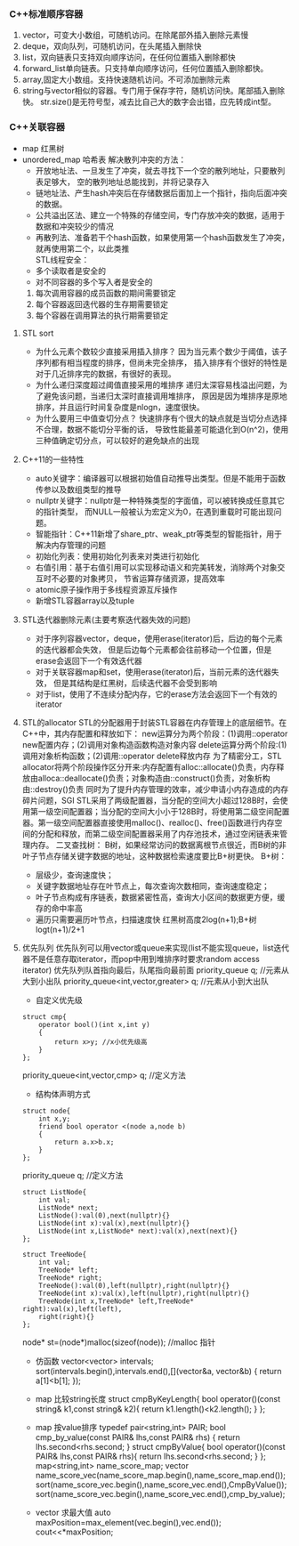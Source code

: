 ### C++标准顺序容器
1. vector，可变大小数组，可随机访问。在除尾部外插入删除元素慢  
2. deque，双向队列，可随机访问，在头尾插入删除快
3. list，双向链表只支持双向顺序访问，在任何位置插入删除都快
4. forward_list单向链表。只支持单向顺序访问，任何位置插入删除都快。
5. array,固定大小数组。支持快速随机访问。不可添加删除元素
6. string与vector相似的容器。专门用于保存字符，随机访问快。尾部插入删除快。
   str.size()是无符号型，减去比自己大的数字会出错，应先转成int型。
### C++关联容器
- map 红黑树
- unordered_map 哈希表
  解决散列冲突的方法：
  - 开放地址法、一旦发生了冲突，就去寻找下一个空的散列地址，只要散列表足够大，
    空的散列地址总能找到，并将记录存入
  - 链地址法、产生hash冲突后在存储数据后面加上一个指针，指向后面冲突的数据。
  - 公共溢出区法、建立一个特殊的存储空间，专门存放冲突的数据，适用于数据和冲突较少的情况
  - 再散列法、准备若干个hash函数，如果使用第一个hash函数发生了冲突，就再使用第二个，以此类推  
  STL线程安全：  
  - 多个读取者是安全的  
  - 对不同容器的多个写入者是安全的
  1. 每次调用容器的成员函数的期间需要锁定  
  2. 每个容器返回迭代器的生存期需要锁定  
  3. 每个容器在调用算法的执行期需要锁定 
1. STL sort
   - 为什么元素个数较少直接采用插入排序？
    因为当元素个数少于阈值，该子序列都有相当程度的排序，但尚未完全排序，
    插入排序有个很好的特性是对于几近排序完的数据，有很好的表现。
   - 为什么递归深度超过阈值直接采用的堆排序
    递归太深容易栈溢出问题，为了避免该问题，当递归太深时直接调用堆排序，
    原因是因为堆排序是原地排序，并且运行时间复杂度是nlogn，速度很快。
   - 为什么要用三中值查切分点？
    快速排序有个很大的缺点就是当切分点选择不合理，数据不能切分平衡的话，
    导致性能最差可能退化到O(n^2)，使用三种值确定切分点，可以较好的避免缺点的出现
2. C++11的一些特性
   - auto关键字：编译器可以根据初始值自动推导出类型。但是不能用于函数传参以及数组类型的推导
   - nullptr关键字：nullptr是一种特殊类型的字面值，可以被转换成任意其它的指针类型，
     而NULL一般被认为宏定义为0，在遇到重载时可能出现问题。
   - 智能指针：C++11新增了share_ptr、weak_ptr等类型的智能指针，用于解决内存管理的问题
   - 初始化列表：使用初始化列表来对类进行初始化
   - 右值引用：基于右值引用可以实现移动语义和完美转发，消除两个对象交互时不必要的对象拷贝，
     节省运算存储资源，提高效率
   - atomic原子操作用于多线程资源互斥操作
   - 新增STL容器array以及tuple
3. STL迭代器删除元素(主要考察迭代器失效的问题)
   - 对于序列容器vector，deque，使用erase(iterator)后，后边的每个元素的迭代器都会失效，
     但是后边每个元素都会往前移动一个位置，但是erase会返回下一个有效迭代器
   - 对于关联容器map和set，使用erase(iterator)后，当前元素的迭代器失效，
     但是其结构是红黑树，后续迭代器不会受到影响
   - 对于list，使用了不连续分配内存，它的erase方法会返回下一个有效的iterator
4. STL的allocator
   STL的分配器用于封装STL容器在内存管理上的底层细节。在C++中，其内存配置和释放如下：
   new运算分为两个阶段：(1)调用::operator new配置内存；(2)调用对象构造函数构造对象内容
   delete运算分两个阶段:(1)调用对象析构函数；(2)调用::operator delete释放内存
   为了精密分工，STL allocator将两个阶段操作区分开来:内存配置有alloc::allocate()负责，内存释放由alloca::deallocate()负责；对象构造由::construct()负责，对象析构由::destroy()负责
   同时为了提升内存管理的效率，减少申请小内存造成的内存碎片问题，SGI STL采用了两级配置器，当分配的空间大小超过128B时，会使用第一级空间配置器；当分配的空间大小小于128B时，将使用第二级空间配置器。第一级空间配置器直接使用malloc()、realloc()、free()函数进行内存空间的分配和释放，而第二级空间配置器采用了内存池技术，通过空闲链表来管理内存。
二叉查找树：
    B树，如果经常访问的数据离根节点很近，而B树的非叶子节点存储关键字数据的地址，这种数据检索速度要比B+树更快。
    B+树：  
    - 层级少，查询速度快；
    - 关键字数据地址存在叶节点上，每次查询次数相同，查询速度稳定；
    - 叶子节点构成有序链表，数据紧密性高，查询大小区间的数据更方便，缓存的命中率高
    - 遍历只需要遍历叶节点，扫描速度快
    红黑树高度2log(n+1);B+树logt(n+1)/2+1
1. 优先队列
   优先队列可以用vector或queue来实现(list不能实现queue，list迭代器不是任意存取iterator，而pop中用到堆排序时要求random access iterator)
   优先队列队首指向最后，队尾指向最前面
   priority_queue<int> q; //元素从大到小出队
   priority_queue<int,vector<int>,greater<int>> q; //元素从小到大出队
   - 自定义优先级
   ```
   struct cmp{
       operator bool()(int x,int y)
       {
           return x>y; //x小优先级高
       }
   };
   ```
   priority_queue<int,vector<int>,cmp> q; //定义方法
   - 结构体声明方式
   ```
   struct node{
       int x,y;
       friend bool operator <(node a,node b)
       {
           return a.x>b.x;
       }
   };
   ```
   priority_queue<node> q; //定义方法
   ```
   struct ListNode{
       int val;
       ListNode* next;
       ListNode():val(0),next(nullptr){}
       ListNode(int x):val(x),next(nullptr){}
       ListNode(int x,ListNode* next):val(x),next(next){}
   };
   ```
   ```
   struct TreeNode{
       int val;
       TreeNode* left;
       TreeNode* right;
       TreeNode():val(0),left(nullptr),right(nullptr){}
       TreeNode(int x):val(x),left(nullptr),right(nullptr){}
       TreeNode(int x,TreeNode* left,TreeNode* right):val(x),left(left),
       right(right){}
   };
   ```
   node* st=(node*)malloc(sizeof(node)); //malloc 指针

   - 仿函数
   vector<vector<int>> intervals;
   sort(intervals.begin(),intervals.end(),[](vector<int>&a,
   vector<int>&b)
   {
       return a[1]<b[1];
   });

   - map 比较string长度
   struct cmpByKeyLength{
       bool operator()(const string& k1,const string& k2){
           return k1.length()<k2.length();
       }
   };

   - map 按value排序
   typedef pair<string,int> PAIR;
   bool cmp_by_value(const PAIR& lhs,const PAIR& rhs)
   {
       return lhs.second<rhs.second;
   }
   struct cmpByValue{
       bool operator()(const PAIR& lhs,const PAIR& rhs){
           return lhs.second<rhs.second;
       }
   };
   map<string,int> name_score_map;
   vector<PAIR> name_score_vec(name_score_map.begin(),name_score_map.end());
   sort(name_score_vec.begin(),name_score_vec.end(),CmpByValue());
   sort(name_score_vec.begin(),name_score_vec.end(),cmp_by_value);

   - vector 求最大值
   auto maxPosition=max_element(vec.begin(),vec.end());
   cout<<*maxPosition;

